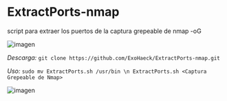 # ExtractPorts-nmap
script para extraer los puertos de la captura grepeable de nmap -oG

![imagen](https://github.com/ExoHaeck/ExtractPorts-nmap/assets/144633680/7ad32f2f-281e-4579-a283-47325c8fbc14)

*Descarga:*
```git clone https://github.com/ExoHaeck/ExtractPorts-nmap.git```

*Uso:*
```sudo mv ExtractPorts.sh /usr/bin \n ExtractPorts.sh <Captura Grepeable de Nmap>```

![imagen](https://github.com/ExoHaeck/ExtractPorts-nmap/assets/144633680/58b90bf3-3c29-4f1b-94df-1d590fb26f18)
